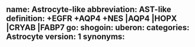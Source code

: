 name: Astrocyte-like
abbreviation: AST-like
definition: +EGFR +AQP4 +NES |AQP4 |HOPX |CRYAB |FABP7
go: 
shogoin: 
uberon: 
categories: Astrocyte
version: 1 
synonyms:
---

